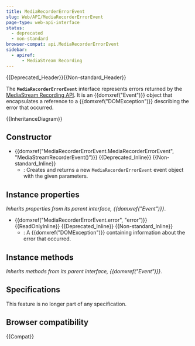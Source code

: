 ```yaml
---
title: MediaRecorderErrorEvent
slug: Web/API/MediaRecorderErrorEvent
page-type: web-api-interface
status:
  - deprecated
  - non-standard
browser-compat: api.MediaRecorderErrorEvent
sidebar:
  - apiref:
      - MediaStream Recording
---
```


{{Deprecated_Header}}{{Non-standard_Header}}

The **`MediaRecorderErrorEvent`** interface represents errors returned by the [MediaStream Recording API](/en-US/docs/Web/API/MediaStream_Recording_API). It is an {{domxref("Event")}} object that encapsulates a reference to a {{domxref("DOMException")}} describing the error that occurred.

{{InheritanceDiagram}}

## Constructor

- {{domxref("MediaRecorderErrorEvent.MediaRecorderErrorEvent", "MediaStreamRecorderEvent()")}} {{Deprecated_Inline}} {{Non-standard_Inline}}
  - : Creates and returns a new `MediaRecorderErrorEvent` event object with the given parameters.

## Instance properties

_Inherits properties from its parent interface, {{domxref("Event")}}_.

- {{domxref("MediaRecorderErrorEvent.error", "error")}} {{ReadOnlyInline}} {{Deprecated_Inline}} {{Non-standard_Inline}}
  - : A {{domxref("DOMException")}} containing information about the error that occurred.

## Instance methods

_Inherits methods from its parent interface, {{domxref("Event")}}_.

## Specifications

This feature is no longer part of any specification.

## Browser compatibility

{{Compat}}
